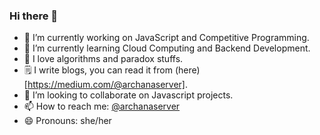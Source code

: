 ### Hi there 🌸

<!--
**archanaserver/archanaserver** is a ✨ _special_ ✨ repository because its `README.md` (this file) appears on your GitHub profile.
-->

- 🔭 I’m currently working on JavaScript and Competitive Programming.
- 🌱 I’m currently learning Cloud Computing and Backend Development.
- 🎲 I love algorithms and paradox stuffs.
- 🗒 I write blogs, you can read it from (here)[https://medium.com/@archanaserver].
- 🦋 I’m looking to collaborate on Javascript projects.
- 📫 How to reach me: [@archanaserver](https://twitter.com/archanaserver)
- 😄 Pronouns: she/her
